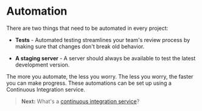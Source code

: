 <h1 class='chapter-h1'>Automation</h1>

There are two things that need to be automated in every project:

- __Tests__ - Automated testing streamlines your team's review process by making sure that changes don't break old behavior.

- __A staging server__ - A server should always be available to test the latest development version.

The more you automate, the less you worry. The less you worry, the faster you can make progress. These automations can be set up using a Continuous Integration service.

> **Next:** What's a [continuous integration service](ci.md)?
